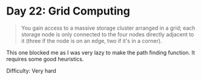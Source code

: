 # Day 22: Grid Computing

> You gain access to a massive storage cluster arranged in a grid; each storage node is only connected 
> to the four nodes directly adjacent to it (three if the node is on an edge, two if it's in a corner).

This one blocked me as I was very lazy to make the path finding function. 
It requires some good heuristics.

Difficulty: Very hard